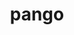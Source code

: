 ---
title: "pango"
layout: cache
categories: [package, develop]
meta: {"compilers": ["gcc@11.4.0"], "num_specs": 33, "num_specs_by_stack": {"root": 33}, "oss": ["ubuntu22.04"], "platforms": ["linux"], "stacks": ["root"], "targets": ["x86_64_v3"], "versions": ["1.54.0"]}
spec_details: [{"compiler": "gcc@11.4.0", "hash": "2m5bgxqq7grttabt2zlknfprprndek6s", "os": "ubuntu22.04", "platform": "linux", "size": "-", "stacks": ["root"], "target": "x86_64_v3", "variants": ["+X", "build_system=meson", "buildtype=release", "default_library:=shared", "~strip"], "versions": ["1.54.0"]}, {"compiler": "gcc@11.4.0", "hash": "3ogbd5i2utvhah5vnjootjarxrnrvkqg", "os": "ubuntu22.04", "platform": "linux", "size": "-", "stacks": ["root"], "target": "x86_64_v3", "variants": ["+X", "build_system=meson", "buildtype=release", "default_library:=shared", "~strip"], "versions": ["1.54.0"]}, {"compiler": "gcc@11.4.0", "hash": "5d2ncmvk4qit4hsqi2ohxbpm6vrdpp3x", "os": "ubuntu22.04", "platform": "linux", "size": "-", "stacks": ["root"], "target": "x86_64_v3", "variants": ["+X", "build_system=meson", "buildtype=release", "default_library:=shared", "~strip"], "versions": ["1.54.0"]}, {"compiler": "gcc@11.4.0", "hash": "5rbg5j26bsvmvxu3bvyufafepwtdwz3g", "os": "ubuntu22.04", "platform": "linux", "size": "-", "stacks": ["root"], "target": "x86_64_v3", "variants": ["+X", "build_system=meson", "buildtype=release", "default_library:=shared", "~strip"], "versions": ["1.54.0"]}, {"compiler": "gcc@11.4.0", "hash": "6a5bnhwqzdvisyxngxxzsigcdb6tomyh", "os": "ubuntu22.04", "platform": "linux", "size": "-", "stacks": ["root"], "target": "x86_64_v3", "variants": ["+X", "build_system=meson", "buildtype=release", "default_library:=shared", "~strip"], "versions": ["1.54.0"]}, {"compiler": "gcc@11.4.0", "hash": "bdt7m3mhnx46tujjhh4ux5vcddyjcid4", "os": "ubuntu22.04", "platform": "linux", "size": "-", "stacks": ["root"], "target": "x86_64_v3", "variants": ["+X", "build_system=meson", "buildtype=release", "default_library:=shared", "~strip"], "versions": ["1.54.0"]}, {"compiler": "gcc@11.4.0", "hash": "c3qzzb3k5ixur5rvb2n3tdzls2jlih37", "os": "ubuntu22.04", "platform": "linux", "size": "-", "stacks": ["root"], "target": "x86_64_v3", "variants": ["+X", "build_system=meson", "buildtype=release", "default_library:=shared", "~strip"], "versions": ["1.54.0"]}, {"compiler": "gcc@11.4.0", "hash": "ccchpa5bbczj6wpqbswqsp36wadiwvzh", "os": "ubuntu22.04", "platform": "linux", "size": "-", "stacks": ["root"], "target": "x86_64_v3", "variants": ["+X", "build_system=meson", "buildtype=release", "default_library:=shared", "~strip"], "versions": ["1.54.0"]}, {"compiler": "gcc@11.4.0", "hash": "cyicqjfv7xulrqwqmvvflqx7q467vudo", "os": "ubuntu22.04", "platform": "linux", "size": "-", "stacks": ["root"], "target": "x86_64_v3", "variants": ["+X", "build_system=meson", "buildtype=release", "default_library:=shared", "~strip"], "versions": ["1.54.0"]}, {"compiler": "gcc@11.4.0", "hash": "fdjvedd7w33w73bcjm4i5yo24ffrl2ez", "os": "ubuntu22.04", "platform": "linux", "size": "-", "stacks": ["root"], "target": "x86_64_v3", "variants": ["+X", "build_system=meson", "buildtype=release", "default_library:=shared", "~strip"], "versions": ["1.54.0"]}, {"compiler": "gcc@11.4.0", "hash": "fhh3cv6phcm2sqpimeix45zpf47subxk", "os": "ubuntu22.04", "platform": "linux", "size": "-", "stacks": ["root"], "target": "x86_64_v3", "variants": ["+X", "build_system=meson", "buildtype=release", "default_library:=shared", "~strip"], "versions": ["1.54.0"]}, {"compiler": "gcc@11.4.0", "hash": "gs2jkss6r3snjmtctwbtwrtm6qgpx3mc", "os": "ubuntu22.04", "platform": "linux", "size": "-", "stacks": ["root"], "target": "x86_64_v3", "variants": ["+X", "build_system=meson", "buildtype=release", "default_library:=shared", "~strip"], "versions": ["1.54.0"]}, {"compiler": "gcc@11.4.0", "hash": "jtmx52nzdi4xir4zijl7srdp54j6uq75", "os": "ubuntu22.04", "platform": "linux", "size": "-", "stacks": ["root"], "target": "x86_64_v3", "variants": ["+X", "build_system=meson", "buildtype=release", "default_library:=shared", "~strip"], "versions": ["1.54.0"]}, {"compiler": "gcc@11.4.0", "hash": "lezzz4hsffmwf5w6pjii3enyvg7lqaua", "os": "ubuntu22.04", "platform": "linux", "size": "-", "stacks": ["root"], "target": "x86_64_v3", "variants": ["+X", "build_system=meson", "buildtype=release", "default_library:=shared", "~strip"], "versions": ["1.54.0"]}, {"compiler": "gcc@11.4.0", "hash": "lfufsynra42mh6i7lpypz2ljnwsooxpx", "os": "ubuntu22.04", "platform": "linux", "size": "-", "stacks": ["root"], "target": "x86_64_v3", "variants": ["+X", "build_system=meson", "buildtype=release", "default_library:=shared", "~strip"], "versions": ["1.54.0"]}, {"compiler": "gcc@11.4.0", "hash": "nhlwhcldyoam5n363rlvhxg3j4ufbemf", "os": "ubuntu22.04", "platform": "linux", "size": "-", "stacks": ["root"], "target": "x86_64_v3", "variants": ["+X", "build_system=meson", "buildtype=release", "default_library:=shared", "~strip"], "versions": ["1.54.0"]}, {"compiler": "gcc@11.4.0", "hash": "nt6kcfok4bmtt4lrdp2vdmkwgmbdakan", "os": "ubuntu22.04", "platform": "linux", "size": "-", "stacks": ["root"], "target": "x86_64_v3", "variants": ["+X", "build_system=meson", "buildtype=release", "default_library:=shared", "~strip"], "versions": ["1.54.0"]}, {"compiler": "gcc@11.4.0", "hash": "ohf24n44srhovnnct2eqk2tkazypifmr", "os": "ubuntu22.04", "platform": "linux", "size": "-", "stacks": ["root"], "target": "x86_64_v3", "variants": ["+X", "build_system=meson", "buildtype=release", "default_library:=shared", "~strip"], "versions": ["1.54.0"]}, {"compiler": "gcc@11.4.0", "hash": "rp3omewemycbblyw5chzxrk2dn2w7job", "os": "ubuntu22.04", "platform": "linux", "size": "-", "stacks": ["root"], "target": "x86_64_v3", "variants": ["+X", "build_system=meson", "buildtype=release", "default_library:=shared", "~strip"], "versions": ["1.54.0"]}, {"compiler": "gcc@11.4.0", "hash": "u5rjyu3k7spfa2v3hterje6g3pdcweft", "os": "ubuntu22.04", "platform": "linux", "size": "-", "stacks": ["root"], "target": "x86_64_v3", "variants": ["+X", "build_system=meson", "buildtype=release", "default_library:=shared", "~strip"], "versions": ["1.54.0"]}, {"compiler": "gcc@11.4.0", "hash": "ujpxijyeoktyuiv6oomw5cjmckwcwqiy", "os": "ubuntu22.04", "platform": "linux", "size": "-", "stacks": ["root"], "target": "x86_64_v3", "variants": ["+X", "build_system=meson", "buildtype=release", "default_library:=shared", "~strip"], "versions": ["1.54.0"]}, {"compiler": "gcc@11.4.0", "hash": "unwguzlhq6bnajxcztlppexxnltpyhn4", "os": "ubuntu22.04", "platform": "linux", "size": "-", "stacks": ["root"], "target": "x86_64_v3", "variants": ["+X", "build_system=meson", "buildtype=release", "default_library:=shared", "~strip"], "versions": ["1.54.0"]}, {"compiler": "gcc@11.4.0", "hash": "vfstnzeqolssefuoywzde2bzc7kiycg6", "os": "ubuntu22.04", "platform": "linux", "size": "-", "stacks": ["root"], "target": "x86_64_v3", "variants": ["+X", "build_system=meson", "buildtype=release", "default_library:=shared", "~strip"], "versions": ["1.54.0"]}, {"compiler": "gcc@11.4.0", "hash": "wb3xm3ss6ikqsh53iwynmi75ar64gdmb", "os": "ubuntu22.04", "platform": "linux", "size": "-", "stacks": ["root"], "target": "x86_64_v3", "variants": ["+X", "build_system=meson", "buildtype=release", "default_library:=shared", "~strip"], "versions": ["1.54.0"]}, {"compiler": "gcc@11.4.0", "hash": "wixxq5xcxjgfxuks76a4zizgkbdbxz3n", "os": "ubuntu22.04", "platform": "linux", "size": "-", "stacks": ["root"], "target": "x86_64_v3", "variants": ["+X", "build_system=meson", "buildtype=release", "default_library:=shared", "~strip"], "versions": ["1.54.0"]}, {"compiler": "gcc@11.4.0", "hash": "wrlvsv5m3pax625nke6bosd3quywk23g", "os": "ubuntu22.04", "platform": "linux", "size": "-", "stacks": ["root"], "target": "x86_64_v3", "variants": ["+X", "build_system=meson", "buildtype=release", "default_library:=shared", "~strip"], "versions": ["1.54.0"]}, {"compiler": "gcc@11.4.0", "hash": "xsdnzakyg4sgkx2ken26ojm43umuhftf", "os": "ubuntu22.04", "platform": "linux", "size": "-", "stacks": ["root"], "target": "x86_64_v3", "variants": ["+X", "build_system=meson", "buildtype=release", "default_library:=shared", "~strip"], "versions": ["1.54.0"]}, {"compiler": "gcc@11.4.0", "hash": "ycedo2x5kly5gyc4tj2gga6vdcvnzrur", "os": "ubuntu22.04", "platform": "linux", "size": "-", "stacks": ["root"], "target": "x86_64_v3", "variants": ["+X", "build_system=meson", "buildtype=release", "default_library:=shared", "~strip"], "versions": ["1.54.0"]}, {"compiler": "gcc@11.4.0", "hash": "ymtrwjnyz5to4ss7km5bhq3f3chkhhik", "os": "ubuntu22.04", "platform": "linux", "size": "-", "stacks": ["root"], "target": "x86_64_v3", "variants": ["+X", "build_system=meson", "buildtype=release", "default_library:=shared", "~strip"], "versions": ["1.54.0"]}, {"compiler": "gcc@11.4.0", "hash": "zjtplyev34duzj4hrx5e5hvnyhee3ood", "os": "ubuntu22.04", "platform": "linux", "size": "-", "stacks": ["root"], "target": "x86_64_v3", "variants": ["+X", "build_system=meson", "buildtype=release", "default_library:=shared", "~strip"], "versions": ["1.54.0"]}, {"compiler": "gcc@11.4.0", "hash": "zovzdkkh4b7d5fx5eatjtoksarwgj2ac", "os": "ubuntu22.04", "platform": "linux", "size": "-", "stacks": ["root"], "target": "x86_64_v3", "variants": ["+X", "build_system=meson", "buildtype=release", "default_library:=shared", "~strip"], "versions": ["1.54.0"]}, {"compiler": "gcc@11.4.0", "hash": "zsiawucxmy5ez66cu6putlaxntkshsfj", "os": "ubuntu22.04", "platform": "linux", "size": "-", "stacks": ["root"], "target": "x86_64_v3", "variants": ["+X", "build_system=meson", "buildtype=release", "default_library:=shared", "~strip"], "versions": ["1.54.0"]}, {"compiler": "gcc@11.4.0", "hash": "zvd5uedn5wslxzckvqeeeb5rlitoxqha", "os": "ubuntu22.04", "platform": "linux", "size": "-", "stacks": ["root"], "target": "x86_64_v3", "variants": ["+X", "build_system=meson", "buildtype=release", "default_library:=shared", "~strip"], "versions": ["1.54.0"]}]
---